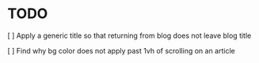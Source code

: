 # TODO
[ ] Apply a generic title so that returning from blog does not leave blog title

[ ] Find why bg color does not apply past 1vh of scrolling on an article